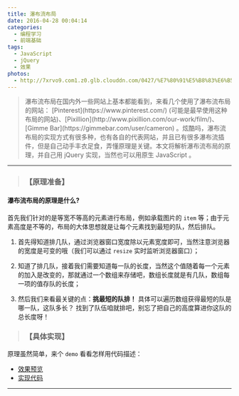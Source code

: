 ```yaml
---
title: 瀑布流布局
date: 2016-04-28 00:04:14
categories:
  - 编程学习
  - 前端基础
tags:
  - JavaScript
  - jQuery
  - 效果
photos:
  - http://7xrvo9.com1.z0.glb.clouddn.com/0427/%E7%80%91%E5%B8%83%E6%B5%81%E5%B8%83%E5%B1%80%E6%A0%B7%E5%BC%8F.png
---
```

<blockquote class = "blockquote-center">瀑布流布局在国内外一些网站上基本都能看到，来看几个使用了瀑布流布局的网站： [Pinterest](https://www.pinterest.com/) (可能是最早使用这种布局的网站)、[Pixillion](http://www.pixillion.com/our-work/film/)、[Gimme Bar](https://gimmebar.com/user/cameron) 。炫酷吗，瀑布流布局的实现方式有很多种，也有各自的代表网站，并且已有很多瀑布流插件，但是自己动手丰衣足食，弄懂原理是关键。本文将解析瀑布流布局的原理，并自己用 jQuery 实现，当然也可以用原生 JavaScript 。</blockquote>

<!--more-->

---

>### 【原理准备】

#### **瀑布流布局的原理是什么?**
首先我们针对的是等宽不等高的元素进行布局，例如承载图片的 `item` 等；由于元素高度是不等的，布局的大体思想就是让每个元素找到最短的队，然后排队。

1. 首先得知道排几队，通过浏览器窗口宽度除以元素宽度即可，当然注意浏览器的宽度是可变的哦（我们可以通过 `resize` 实时监听浏览器窗口）；

2. 知道了排几队，接着我们需要知道每一队的长度，当然这个值随着每一个元素的加入是改变的，那就通过一个数组来存储吧，数组长度就是有几队，数组每一项的值存队的长度；

3. 然后我们来看最关键的点：**挑最短的队排！** 具体可以遍历数组获得最短的队是哪一队，这队多长？
找到了队伍咱就排吧，别忘了把自己的高度算进你这队的总长度呀！


>### 【具体实现】

原理虽然简单，来个 `demo` 看看怎样用代码描述：

- [效果预览][1]
- [实现代码][2]

---

[1]:http://febox.applinzi.com/task30/task30.html
[2]:https://github.com/licao404/landemo/blob/master/task30/task30.html
